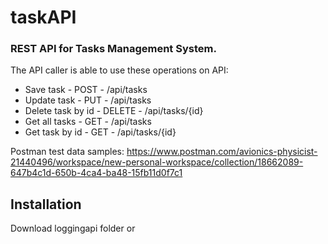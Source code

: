 # taskAPI
### REST API for Tasks Management System.

The API caller is able to use these operations on API:

- Save task          - POST   - /api/tasks
- Update task        - PUT    - /api/tasks
- Delete task by id  - DELETE - /api/tasks/{id}
- Get all tasks      - GET    - /api/tasks
- Get task by id     - GET    - /api/tasks/{id}

Postman test data samples:
https://www.postman.com/avionics-physicist-21440496/workspace/new-personal-workspace/collection/18662089-647b4c1d-650b-4ca4-ba48-15fb11d0f7c1

## Installation

Download loggingapi folder or 

